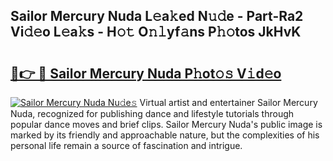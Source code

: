 ## Sailor Mercury Nuda L𝚎a𝚔ed N𝚞𝚍e - Part-Ra2 Vi𝚍𝚎o L𝚎a𝚔s - H𝚘𝚝 O𝚗𝚕yf𝚊ns P𝚑𝚘tos JkHvK

# <h2><a href="http://kf3k5tp.oniu.top/?m=Sailor+Mercury+Nuda">🔗👉 🔴 Sailor Mercury Nuda P𝚑ot𝚘𝚜 V𝚒d𝚎o</a></h2>

[![Sailor Mercury Nuda Nu𝚍e𝚜](https://i.imgur.com/0qMVB7G.gif)](http://kf3k5tp.oniu.top/?m=Sailor+Mercury+Nuda)
Virtual artist and entertainer Sailor Mercury Nuda, recognized for publishing dance and lifestyle tutorials through popular dance moves and brief clips. Sailor Mercury Nuda's public image is marked by its friendly and approachable nature, but the complexities of his personal life remain a source of fascination and intrigue.  
